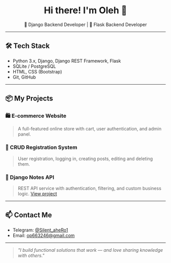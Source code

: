 <h1 align="center">Hi there! I'm Oleh 👋</h1>

<p align="center">
🔹 Django Backend Developer | 🔹 Flask Backend Developer
</p>

---

## 🛠️ Tech Stack
- Python 3.x, Django, Django REST Framework, Flask
- SQLite / PostgreSQL
- HTML, CSS (Bootstrap)
- Git, GitHub

---

## 📦 My Projects

### 🛍️ E-commerce Website
> A full-featured online store with cart, user authentication, and admin panel.

### 🔐 CRUD Registration System
> User registration, logging in, creating posts, editing and deleting them.

### 🧠 Django Notes API
> REST API service with authentication, filtering, and custom business logic.
> [View project](https://www.canva.com/design/DAGntBzCYdM/JdGMKtAtQCkI7ht6DPxslA/view?utm_content=DAGntBzCYdM&utm_campaign=designshare&utm_medium=link2&utm_source=uniquelinks&utlId=h8fc280a2d6)

---

## 📫 Contact Me

- Telegram: [@Silent_aheRo1](https://t.me/Silent_aheRo1)
- Email: op663246@gmail.com

---

> *"I build functional solutions that work — and love sharing knowledge with others."*

